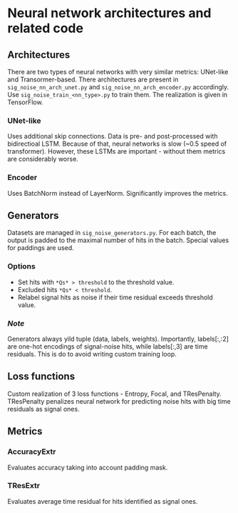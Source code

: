 # Neural network architectures and related code

## Architectures
There are two types of neural networks with very similar metrics: UNet-like and Transormer-based. There architectures are present in `sig_noise_nn_arch_unet.py` and `sig_noise_nn_arch_encoder.py` accordingly. Use `sig_noise_train_<nn_type>.py` to train them. The realization is given in TensorFlow.

### UNet-like
Uses additional skip connections. Data is pre- and post-processed with bidirectioal LSTM. Because of that, neural networks is slow (~0.5 speed of transformer). However, these LSTMs are important - without them metrics are considerably worse. 

### Encoder
Uses BatchNorm instead of LayerNorm. Significantly improves the metrics.

## Generators
Datasets are managed in `sig_noise_generators.py`. For each batch, the output is padded to the maximal number of hits in the batch. Special values for paddings are used.

### Options
- Set hits with `*Qs* > threshold` to the threshold value. 
- Excluded hits `*Qs* < threshold`.
- Relabel signal hits as noise if their time residual exceeds threshold value.

### *Note*
Generators always yild tuple (data, labels, weights). Importantly, labels[:,:2] are one-hot encodings of signal-noise hits, while labels[:,3] are time residuals. This is do to avoid writing custom training loop.

## Loss functions 
Custom realization of 3 loss functions - Entropy, Focal, and TResPenalty. TResPenalty penalizes neural network for predicting noise hits with big time residuals as signal ones. 

## Metrics

### AccuracyExtr
Evaluates accuracy taking into account padding mask.

### TResExtr
Evaluates average time residual for hits identified as signal ones.